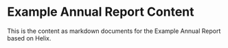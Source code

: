 Example Annual Report Content
===

This is the content as markdown documents
for the Example Annual Report based
on Helix.